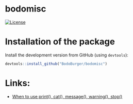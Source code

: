 # bodomisc

[![License](https://img.shields.io/badge/License-BSD%203--Clause-blue.svg)](https://opensource.org/licenses/BSD-3-Clause)


# Installation of the package

Install the development version from GitHub (using `devtools`):

```r
devtools::install_github("BodoBurger/bodomisc")
```

# Links:
- [When to use print(), cat(), message(), warning(), stop()](https://stackoverflow.com/questions/36699272/why-is-message-a-better-choice-than-print-in-r-for-writing-a-package)
